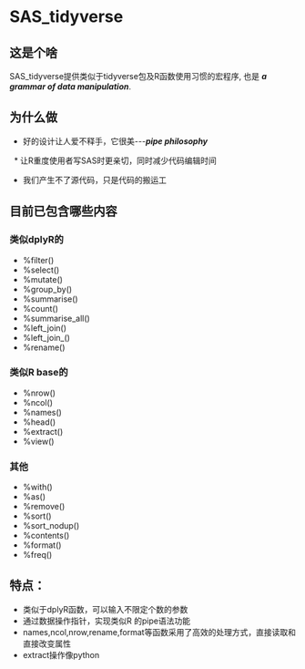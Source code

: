 # SAS_tidyverse

## 这是个啥
SAS_tidyverse提供类似于tidyverse包及R函数使用习惯的宏程序, 也是 ***a grammar of data manipulation***.

## 为什么做
   * 好的设计让人爱不释手，它很美---***pipe philosophy***
   
   * 让R重度使用者写SAS时更亲切，同时减少代码编辑时间
   
   * 我们产生不了源代码，只是代码的搬运工

## 目前已包含哪些内容
### 类似dplyR的
 * %filter()
 * %select()
 * %mutate()
 * %group_by()
 * %summarise()
 * %count()
 * %summarise_all()
 * %left_join()
 * %left_join_()
 * %rename()
 
### 类似R base的
 * %nrow()
 * %ncol()
 * %names()
 * %head()
 * %extract()
 * %view()
### 其他
 * %with()
 * %as()
 * %remove()
 * %sort()
 * %sort_nodup()
 * %contents()
 * %format()
 * %freq()

## 特点：
* 类似于dplyR函数，可以输入不限定个数的参数
* 通过数据操作指针，实现类似R 的pipe语法功能
* names,ncol,nrow,rename,format等函数采用了高效的处理方式，直接读取和直接改变属性
* extract操作像python 

